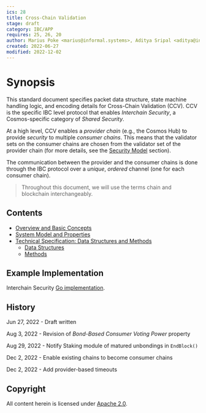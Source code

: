 ```yaml
---
ics: 28
title: Cross-Chain Validation
stage: draft
category: IBC/APP
requires: 25, 26, 20
author: Marius Poke <marius@informal.systems>, Aditya Sripal <aditya@interchain.io>, Jovan Komatovic <jovan.komatovic@epfl.ch>, Cezara Dragoi <cezara.dragoi@inria.fr>, Josef Widder <josef@informal.systems>
created: 2022-06-27
modified: 2022-12-02
---
```


<!-- omit in toc -->
# Synopsis

This standard document specifies packet data structure, state machine handling logic, and encoding details for Cross-Chain Validation (CCV). CCV is the specific IBC level protocol that enables *Interchain Security*, a Cosmos-specific category of *Shared Security*.

At a high level, CCV enables a *provider chain* (e.g., the Cosmos Hub) to provide *security* to multiple *consumer chains*. This means that the validator sets on the consumer chains are chosen from the validator set of the provider chain (for more details, see the [Security Model](./overview_and_basic_concepts.md#security-model) section).

The communication between the provider and the consumer chains is done through the IBC protocol over a *unique*, *ordered* channel (one for each consumer chain). 

> Throughout this document, we will use the terms chain and blockchain interchangeably.

## Contents
- [Overview and Basic Concepts](./overview_and_basic_concepts.md)
- [System Model and Properties](./system_model_and_properties.md)
- [Technical Specification: Data Structures and Methods](./technical_specification.md)
  - [Data Structures](./data_structures.md)
  - [Methods](./methods.md)

<!--
## Backwards Compatibility

(discussion of compatibility or lack thereof with previous standards)


## Forwards Compatibility

-->

## Example Implementation

Interchain Security [Go implementation](https://github.com/cosmos/interchain-security).


<!--
## Other Implementations

(links to or descriptions of other implementations)

-->

## History

Jun 27, 2022 - Draft written

Aug 3, 2022 - Revision of *Bond-Based Consumer Voting Power* property

Aug 29, 2022 - Notify Staking module of matured unbondings in `EndBlock()`

Dec 2, 2022 - Enable existing chains to become consumer chains

Dec 2, 2022 - Add provider-based timeouts 

## Copyright

All content herein is licensed under [Apache 2.0](https://www.apache.org/licenses/LICENSE-2.0).
